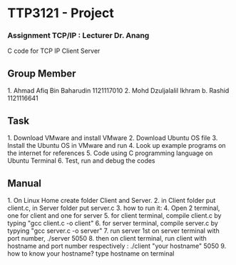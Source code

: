 # TTP3121 - Project
<h3>Assignment TCP/IP : Lecturer Dr. Anang</h3>
C code for TCP IP Client Server

<h2> Group Member </h2>
1. Ahmad Afiq Bin Baharudin 1121117010
2. Mohd Dzuljalalil Ikhram b. Rashid 1121116641

<h2> Task </h2>
1. Download VMware and install VMware
2. Download Ubuntu OS file
3. Install the Ubuntu OS in VMware and run
4. Look up example programs on the internet for references
5. Code using C programming language on Ubuntu Terminal
6. Test, run and debug the codes

<h2> Manual </h2>
1. On Linux Home create folder Client and Server.
2. in Client folder put client.c, in Server folder put server.c
3. how to run it:
4. Open 2 terminal, one for client and one for server
5. for client terminal, compile client.c by typing "gcc client.c -o client"
6. for server terminal, compile server.c by typying "gcc server.c -o server"
7. run server 1st on server terminal with port number, ./server 5050
8. then on client terminal, run client with hostname and port number respectively : ./client "your hostname" 5050
9. how to know your hostname? type hostname on terminal


